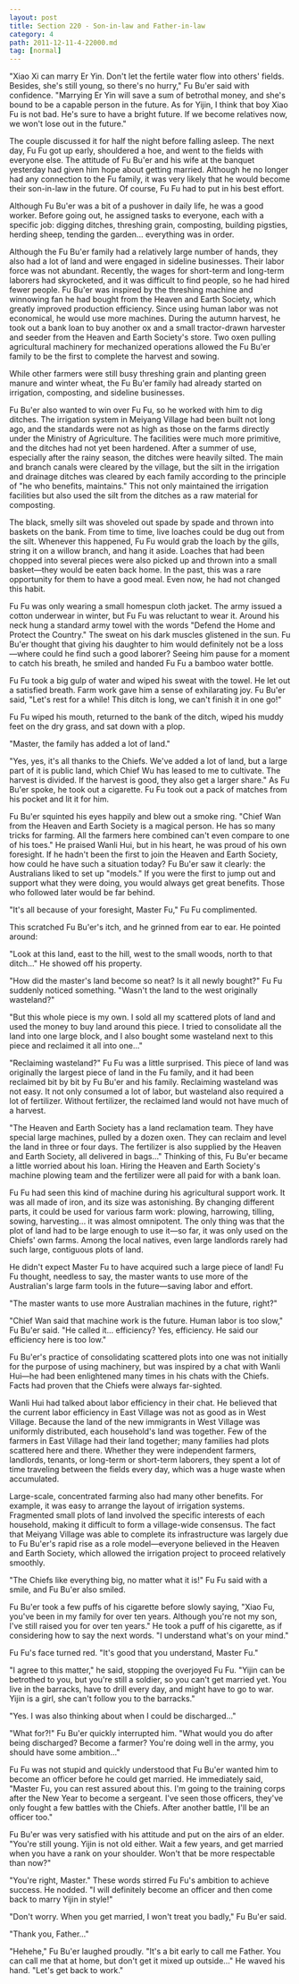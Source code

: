 ```yaml
---
layout: post
title: Section 220 - Son-in-law and Father-in-law
category: 4
path: 2011-12-11-4-22000.md
tag: [normal]
---
```


"Xiao Xi can marry Er Yin. Don't let the fertile water flow into others' fields. Besides, she's still young, so there's no hurry," Fu Bu'er said with confidence. "Marrying Er Yin will save a sum of betrothal money, and she's bound to be a capable person in the future. As for Yijin, I think that boy Xiao Fu is not bad. He's sure to have a bright future. If we become relatives now, we won't lose out in the future."

The couple discussed it for half the night before falling asleep. The next day, Fu Fu got up early, shouldered a hoe, and went to the fields with everyone else. The attitude of Fu Bu'er and his wife at the banquet yesterday had given him hope about getting married. Although he no longer had any connection to the Fu family, it was very likely that he would become their son-in-law in the future. Of course, Fu Fu had to put in his best effort.

Although Fu Bu'er was a bit of a pushover in daily life, he was a good worker. Before going out, he assigned tasks to everyone, each with a specific job: digging ditches, threshing grain, composting, building pigsties, herding sheep, tending the garden... everything was in order.

Although the Fu Bu'er family had a relatively large number of hands, they also had a lot of land and were engaged in sideline businesses. Their labor force was not abundant. Recently, the wages for short-term and long-term laborers had skyrocketed, and it was difficult to find people, so he had hired fewer people. Fu Bu'er was inspired by the threshing machine and winnowing fan he had bought from the Heaven and Earth Society, which greatly improved production efficiency. Since using human labor was not economical, he would use more machines. During the autumn harvest, he took out a bank loan to buy another ox and a small tractor-drawn harvester and seeder from the Heaven and Earth Society's store. Two oxen pulling agricultural machinery for mechanized operations allowed the Fu Bu'er family to be the first to complete the harvest and sowing.

While other farmers were still busy threshing grain and planting green manure and winter wheat, the Fu Bu'er family had already started on irrigation, composting, and sideline businesses.

Fu Bu'er also wanted to win over Fu Fu, so he worked with him to dig ditches. The irrigation system in Meiyang Village had been built not long ago, and the standards were not as high as those on the farms directly under the Ministry of Agriculture. The facilities were much more primitive, and the ditches had not yet been hardened. After a summer of use, especially after the rainy season, the ditches were heavily silted. The main and branch canals were cleared by the village, but the silt in the irrigation and drainage ditches was cleared by each family according to the principle of "he who benefits, maintains." This not only maintained the irrigation facilities but also used the silt from the ditches as a raw material for composting.

The black, smelly silt was shoveled out spade by spade and thrown into baskets on the bank. From time to time, live loaches could be dug out from the silt. Whenever this happened, Fu Fu would grab the loach by the gills, string it on a willow branch, and hang it aside. Loaches that had been chopped into several pieces were also picked up and thrown into a small basket—they would be eaten back home. In the past, this was a rare opportunity for them to have a good meal. Even now, he had not changed this habit.

Fu Fu was only wearing a small homespun cloth jacket. The army issued a cotton underwear in winter, but Fu Fu was reluctant to wear it. Around his neck hung a standard army towel with the words "Defend the Home and Protect the Country." The sweat on his dark muscles glistened in the sun. Fu Bu'er thought that giving his daughter to him would definitely not be a loss—where could he find such a good laborer? Seeing him pause for a moment to catch his breath, he smiled and handed Fu Fu a bamboo water bottle.

Fu Fu took a big gulp of water and wiped his sweat with the towel. He let out a satisfied breath. Farm work gave him a sense of exhilarating joy. Fu Bu'er said, "Let's rest for a while! This ditch is long, we can't finish it in one go!"

Fu Fu wiped his mouth, returned to the bank of the ditch, wiped his muddy feet on the dry grass, and sat down with a plop.

"Master, the family has added a lot of land."

"Yes, yes, it's all thanks to the Chiefs. We've added a lot of land, but a large part of it is public land, which Chief Wu has leased to me to cultivate. The harvest is divided. If the harvest is good, they also get a larger share." As Fu Bu'er spoke, he took out a cigarette. Fu Fu took out a pack of matches from his pocket and lit it for him.

Fu Bu'er squinted his eyes happily and blew out a smoke ring. "Chief Wan from the Heaven and Earth Society is a magical person. He has so many tricks for farming. All the farmers here combined can't even compare to one of his toes." He praised Wanli Hui, but in his heart, he was proud of his own foresight. If he hadn't been the first to join the Heaven and Earth Society, how could he have such a situation today? Fu Bu'er saw it clearly: the Australians liked to set up "models." If you were the first to jump out and support what they were doing, you would always get great benefits. Those who followed later would be far behind.

"It's all because of your foresight, Master Fu," Fu Fu complimented.

This scratched Fu Bu'er's itch, and he grinned from ear to ear. He pointed around:

"Look at this land, east to the hill, west to the small woods, north to that ditch..." He showed off his property.

"How did the master's land become so neat? Is it all newly bought?" Fu Fu suddenly noticed something. "Wasn't the land to the west originally wasteland?"

"But this whole piece is my own. I sold all my scattered plots of land and used the money to buy land around this piece. I tried to consolidate all the land into one large block, and I also bought some wasteland next to this piece and reclaimed it all into one..."

"Reclaiming wasteland?" Fu Fu was a little surprised. This piece of land was originally the largest piece of land in the Fu family, and it had been reclaimed bit by bit by Fu Bu'er and his family. Reclaiming wasteland was not easy. It not only consumed a lot of labor, but wasteland also required a lot of fertilizer. Without fertilizer, the reclaimed land would not have much of a harvest.

"The Heaven and Earth Society has a land reclamation team. They have special large machines, pulled by a dozen oxen. They can reclaim and level the land in three or four days. The fertilizer is also supplied by the Heaven and Earth Society, all delivered in bags..." Thinking of this, Fu Bu'er became a little worried about his loan. Hiring the Heaven and Earth Society's machine plowing team and the fertilizer were all paid for with a bank loan.

Fu Fu had seen this kind of machine during his agricultural support work. It was all made of iron, and its size was astonishing. By changing different parts, it could be used for various farm work: plowing, harrowing, tilling, sowing, harvesting... it was almost omnipotent. The only thing was that the plot of land had to be large enough to use it—so far, it was only used on the Chiefs' own farms. Among the local natives, even large landlords rarely had such large, contiguous plots of land.

He didn't expect Master Fu to have acquired such a large piece of land! Fu Fu thought, needless to say, the master wants to use more of the Australian's large farm tools in the future—saving labor and effort.

"The master wants to use more Australian machines in the future, right?"

"Chief Wan said that machine work is the future. Human labor is too slow," Fu Bu'er said. "He called it... efficiency? Yes, efficiency. He said our efficiency here is too low."

Fu Bu'er's practice of consolidating scattered plots into one was not initially for the purpose of using machinery, but was inspired by a chat with Wanli Hui—he had been enlightened many times in his chats with the Chiefs. Facts had proven that the Chiefs were always far-sighted.

Wanli Hui had talked about labor efficiency in their chat. He believed that the current labor efficiency in East Village was not as good as in West Village. Because the land of the new immigrants in West Village was uniformly distributed, each household's land was together. Few of the farmers in East Village had their land together; many families had plots scattered here and there. Whether they were independent farmers, landlords, tenants, or long-term or short-term laborers, they spent a lot of time traveling between the fields every day, which was a huge waste when accumulated.

Large-scale, concentrated farming also had many other benefits. For example, it was easy to arrange the layout of irrigation systems. Fragmented small plots of land involved the specific interests of each household, making it difficult to form a village-wide consensus. The fact that Meiyang Village was able to complete its infrastructure was largely due to Fu Bu'er's rapid rise as a role model—everyone believed in the Heaven and Earth Society, which allowed the irrigation project to proceed relatively smoothly.

"The Chiefs like everything big, no matter what it is!" Fu Fu said with a smile, and Fu Bu'er also smiled.

Fu Bu'er took a few puffs of his cigarette before slowly saying, "Xiao Fu, you've been in my family for over ten years. Although you're not my son, I've still raised you for over ten years." He took a puff of his cigarette, as if considering how to say the next words. "I understand what's on your mind."

Fu Fu's face turned red. "It's good that you understand, Master Fu."

"I agree to this matter," he said, stopping the overjoyed Fu Fu. "Yijin can be betrothed to you, but you're still a soldier, so you can't get married yet. You live in the barracks, have to drill every day, and might have to go to war. Yijin is a girl, she can't follow you to the barracks."

"Yes. I was also thinking about when I could be discharged..."

"What for?!" Fu Bu'er quickly interrupted him. "What would you do after being discharged? Become a farmer? You're doing well in the army, you should have some ambition..."

Fu Fu was not stupid and quickly understood that Fu Bu'er wanted him to become an officer before he could get married. He immediately said, "Master Fu, you can rest assured about this. I'm going to the training corps after the New Year to become a sergeant. I've seen those officers, they've only fought a few battles with the Chiefs. After another battle, I'll be an officer too."

Fu Bu'er was very satisfied with his attitude and put on the airs of an elder. "You're still young. Yijin is not old either. Wait a few years, and get married when you have a rank on your shoulder. Won't that be more respectable than now?"

"You're right, Master." These words stirred Fu Fu's ambition to achieve success. He nodded. "I will definitely become an officer and then come back to marry Yijin in style!"

"Don't worry. When you get married, I won't treat you badly," Fu Bu'er said.

"Thank you, Father..."

"Hehehe," Fu Bu'er laughed proudly. "It's a bit early to call me Father. You can call me that at home, but don't get it mixed up outside..." He waved his hand. "Let's get back to work."